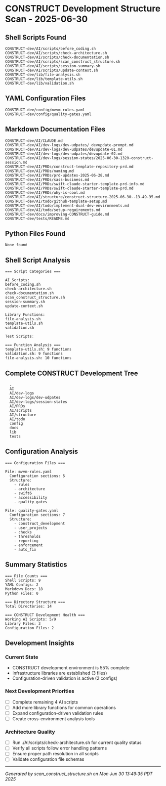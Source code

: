 # CONSTRUCT Development Structure Scan - 2025-06-30

## Shell Scripts Found
```
CONSTRUCT-dev/AI/scripts/before_coding.sh
CONSTRUCT-dev/AI/scripts/check-architecture.sh
CONSTRUCT-dev/AI/scripts/check-documentation.sh
CONSTRUCT-dev/AI/scripts/scan_construct_structure.sh
CONSTRUCT-dev/AI/scripts/session-summary.sh
CONSTRUCT-dev/AI/scripts/update-context.sh
CONSTRUCT-dev/lib/file-analysis.sh
CONSTRUCT-dev/lib/template-utils.sh
CONSTRUCT-dev/lib/validation.sh
```

## YAML Configuration Files
```
CONSTRUCT-dev/config/mvvm-rules.yaml
CONSTRUCT-dev/config/quality-gates.yaml
```

## Markdown Documentation Files
```
CONSTRUCT-dev/AI/CLAUDE.md
CONSTRUCT-dev/AI/dev-logs/dev-udpates/_devupdate-prompt.md
CONSTRUCT-dev/AI/dev-logs/dev-udpates/devupdate-01.md
CONSTRUCT-dev/AI/dev-logs/dev-udpates/devupdate-02.md
CONSTRUCT-dev/AI/dev-logs/session-states/2025-06-30-1320-construct-session.md
CONSTRUCT-dev/AI/PRDs/construct-template-repository-prd.md
CONSTRUCT-dev/AI/PRDs/naming.md
CONSTRUCT-dev/AI/PRDs/prd-updates-2025-06-28.md
CONSTRUCT-dev/AI/PRDs/sass-business.md
CONSTRUCT-dev/AI/PRDs/swift-claude-starter-template-prd-info.md
CONSTRUCT-dev/AI/PRDs/swift-claude-starter-template-prd.md
CONSTRUCT-dev/AI/PRDs/why-is-cool.md
CONSTRUCT-dev/AI/structure/construct-structure-2025-06-30--13-49-35.md
CONSTRUCT-dev/AI/todo/github-template-setup.md
CONSTRUCT-dev/AI/todo/implement-dual-dev-environments.md
CONSTRUCT-dev/AI/todo/setup-requirements.md
CONSTRUCT-dev/docs/improving-CONSTRUCT-guide.md
CONSTRUCT-dev/tests/README.md
```

## Python Files Found
```
None found
```

## Shell Script Analysis
```
=== Script Categories ===

AI Scripts:
before_coding.sh
check-architecture.sh
check-documentation.sh
scan_construct_structure.sh
session-summary.sh
update-context.sh

Library Functions:
file-analysis.sh
template-utils.sh
validation.sh

Test Scripts:

=== Function Analysis ===
template-utils.sh: 9 functions
validation.sh: 9 functions
file-analysis.sh: 10 functions
```

## Complete CONSTRUCT Development Tree
```
  .
  AI
  AI/dev-logs
  AI/dev-logs/dev-udpates
  AI/dev-logs/session-states
  AI/PRDs
  AI/scripts
  AI/structure
  AI/todo
  config
  docs
  lib
  tests
```

## Configuration Analysis
```
=== Configuration Files ===

File: mvvm-rules.yaml
  Configuration sections: 5
  Structure:
    - rules
    - architecture
    - swift6
    - accessibility
    - quality_gates

File: quality-gates.yaml
  Configuration sections: 7
  Structure:
    - construct_development
    - user_projects
    - checks
    - thresholds
    - reporting
    - enforcement
    - auto_fix
```

## Summary Statistics
```
=== File Counts ===
Shell Scripts: 9
YAML Configs: 2
Markdown Docs: 18
Python Files: 0

=== Directory Structure ===
Total Directories: 14

=== CONSTRUCT Development Health ===
Working AI Scripts: 5/9
Library Files: 3
Configuration Files: 2
```

## Development Insights

### Current State
- CONSTRUCT development environment is 55% complete
- Infrastructure libraries are established (3 files)
- Configuration-driven validation is active (2 configs)

### Next Development Priorities
- [ ] Complete remaining 4 AI scripts
- [ ] Add more library functions for common operations
- [ ] Expand configuration-driven validation rules
- [ ] Create cross-environment analysis tools

### Architecture Quality
- [ ] Run ./AI/scripts/check-architecture.sh for current quality status
- [ ] Verify all scripts follow error handling patterns
- [ ] Ensure proper path resolution in all scripts
- [ ] Validate configuration file schemas

---
*Generated by scan_construct_structure.sh on Mon Jun 30 13:49:35 PDT 2025*
